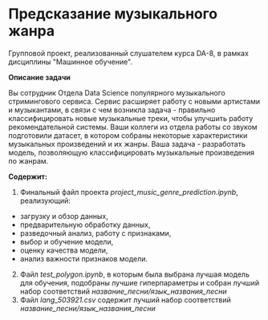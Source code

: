 # Предсказание музыкального жанра

Групповой проект, реализованный слушателем курса DA-8, в рамках дисциплины "Машинное обучение". 


**Описание задачи**

Вы сотрудник Отдела Data Science популярного музыкального стримингового сервиса. Сервис расширяет работу с новыми артистами и музыкантами, в связи с чем возникла задача - правильно классифицировать новые музыкальные треки, чтобы улучшить работу рекомендательной системы. Ваши коллеги из отдела работы со звуком подготовили датасет, в котором собраны некоторые характеристики музыкальных произведений и их жанры. Ваша задача - разработать модель, позволяющую классифицировать музыкальные произведения по жанрам.

**Содержит:** 
1. Финальный файл проекта *project_music_genre_prediction.ipynb*, реализующий:
- загрузку и обзор данных, 
- предварительную обработку данных, 
- разведочный анализ, работу с признаками, 
- выбор и обучение модели, 
- оценку качества модели,
- анализ важности признаков модели.
2. Файл *test_polygon.ipynb*, в которым была выбрана лучшая модель для обучения, подобраны лучшие гиперпараметры и собран лучший набор соответствий *название_песни/язык_названия_песни*
3. Файл *lang_503921.csv* содержит лучший набор соответствий *название_песни/язык_названия_песни*
